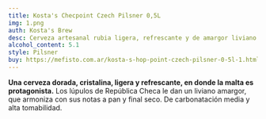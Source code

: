 ```yaml
---
title: Kosta's Checpoint Czech Pilsner 0,5L
img: 1.png
auth: Kosta's Brew
desc: Cerveza artesanal rubia ligera, refrescante y de amargor liviano.
alcohol_content: 5.1
style: Pilsner
buy: https://mefisto.com.ar/kosta-s-hop-point-czech-pilsner-0-5l-1.html
---
```


**Una cerveza dorada, cristalina, ligera y refrescante, en donde la malta es protagonista.** Los lúpulos de República Checa le dan un liviano amargor, que armoniza con sus notas a pan y final seco. De carbonatación media y alta tomabilidad.